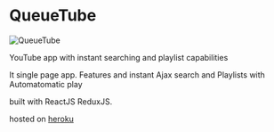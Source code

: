 # QueueTube

![QueueTube](http://i.imgur.com/Hhg7sxS.png)

YouTube app with instant searching and playlist capabilities

It single page app. Features and instant Ajax search and Playlists with Automatomatic play

built with ReactJS ReduxJS.

hosted on [heroku](https://thequeuetube.herokuapp.com/)
